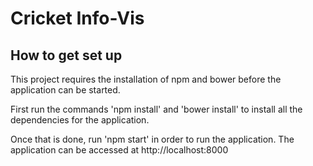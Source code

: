 # Cricket Info-Vis

## How to get set up

This project requires the installation of npm and bower before the application can be started.

First run the commands 'npm install' and 'bower install' to install all the dependencies for the application.

Once that is done, run 'npm start' in order to run the application. The application can be accessed at http://localhost:8000
